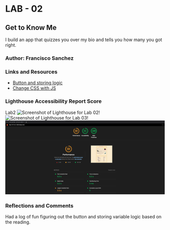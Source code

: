 # LAB - 02

## Get to Know Me

I build an app that quizzes you over my bio and tells you how many you got right.

### Author: Francisco Sanchez

### Links and Resources

* [Button and storing logic](https://developer.mozilla.org/en-US/docs/Learn/Getting_started_with_the_web/JavaScript_basics)
* [Change CSS with JS](https://www.w3schools.com/js/tryit.asp?filename=tryjs_dom_color2)

### Lighthouse Accessibility Report Score

Lab2
![Screenshot of Lighthouse for Lab 02!](/screenshot/Screenshot01.png "Screenshot")
![Screenshot of Lighthouse for Lab 03!](/screenshot/Screenshot02.png "Screenshot")
![Screenshot of Lighthouse for Lab 05b!](/screenshot/Screenshot03.png "Screenshot")

### Reflections and Comments

Had a log of fun figuring out the button and storing variable logic based on the reading.
